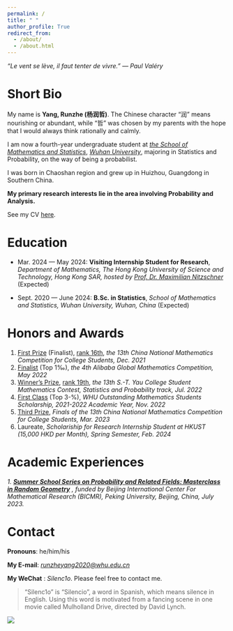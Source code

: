 ```yaml
---
permalink: /
title: " "
author_profile: True
redirect_from: 
  - /about/
  - /about.html
---
```


*“Le vent se lève, il faut tenter de vivre.” ― Paul Valéry*

Short Bio
===

My name is **Yang, Runzhe (杨润哲)**. The Chinese character “润” means nourishing or abundant, while “哲” was chosen by my parents with the hope that I would always think rationally and calmly.

I am now a fourth-year undergraduate student at *[the School of Mathematics and Statistics](http://maths.whu.edu.cn/Englishversion/index.htm)*, *[Wuhan University](https://en.whu.edu.cn/)*, majoring in Statistics and Probability, on the way of being a probabilist.

I was born in Chaoshan region and grew up in Huizhou, Guangdong in Southern China.

**My primary research interests lie in the area involving Probability and Analysis.**

See my CV [here](../files/cv.pdf).

Education
===

- Mar. 2024 — May 2024: **Visiting Internship Student for Research**, *Department of Mathematics, The Hong Kong University of Science and Technology, Hong Kong SAR, hosted by [Prof. Dr. Maximilian Nitzschner](https://www.math.hkust.edu.hk/~mnitzschner/)* (Expected)

- Sept. 2020 — June 2024: **B.Sc. in Statistics**, *School of Mathematics and Statistics, Wuhan University, Wuhan, China* (Expected)

Honors and Awards
===

1. [First Prize](../files/awards/CMC.jpg) (Finalist), [rank 16th](../files/awards/cmcrank.pdf), *the 13th China National Mathematics Competition for College Students, Dec. 2021*
2. [Finalist](https://damo.alibaba.com/events/32023091716949315290182565?language=en) (Top 1‰), *the 4th Alibaba Global Mathematics Competition, May 2022*
3. [Winner’s Prize](../files/awards/Yau-contest.jpg), [rank 19th](http://www.yau-contest.com/uploads/file/20220804/20220804000607_65581.pdf), *the 13th S.-T. Yau College Student Mathematics Contest, Statistics and Probability track, Jul. 2022*
4. [First Class](http://maths.whu.edu.cn/info/1197/18654.htm) (Top 3-%), *WHU Outstanding Mathematics Students Scholarship, 2021-2022 Academic Year, Nov. 2022*
5. [Third Prize](../files/awards/CMC2.jpg), *Finals of the 13th China National Mathematics Competition for College Students, Mar. 2023*
6. Laureate, *Scholariship for Research Internship Student at HKUST (15,000 HKD per Month), Spring Semester, Feb. 2024*

Academic Experiences
===

*1. **[Summer School Series on Probability and Related Fields: Masterclass in Random Geometry](https://bicmr.pku.edu.cn/content/show/17-2928.html?catid=KiQhKyYs)** , funded by Beijing International Center For Mathematical Research (BICMR), Peking University, Beijing, China, July 2023.*

Contact
===

**Pronouns**: he/him/his

**My E-mail**: *runzheyang2020@whu.edu.cn*

**My WeChat** : *Silenc1o*. Please feel free to contact me.

> “Silenc1o” is “Silencio”, a word in Spanish, which means silence in English. Using this word is motivated from a fancing scene in one movie called Mulholland Drive, directed by David Lynch.

<a href='https://clustrmaps.com/site/1bvf5'  title='Visit tracker'><img src='//clustrmaps.com/map_v2.png?cl=ffffff&w=70&t=n&d=RjSLE6Qs1sYxpYNHy1GLYhM5L0JIdHwXcQNSgaPTNRg&co=ffffff'/></a>

<br>
<br>
<br>
<br>
<br>
<br>
<br>
<br>
<br>
<br>
